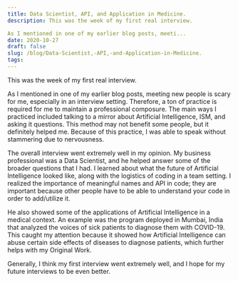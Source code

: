 ```yaml
---
title: Data Scientist, API, and Application in Medicine.
description: This was the week of my first real interview.

As I mentioned in one of my earlier blog posts, meeti...
date: 2020-10-27
draft: false
slug: /blog/Data-Scientist,-API,-and-Application-in-Medicine.
tags: 
---
```

This was the week of my first real interview.

As I mentioned in one of my earlier blog posts, meeting new people is scary for me, especially in an interview setting. Therefore, a ton of practice is required for me to maintain a professional composure. The main ways I practiced included talking to a mirror about Artificial Intelligence, ISM, and asking it questions. This method may not benefit some people, but it definitely helped me. Because of this practice, I was able to speak without stammering due to nervousness. 

The overall interview went extremely well in my opinion. My business professional was a Data Scientist, and he helped answer some of the broader questions that I had. I learned about what the future of Artificial Intelligence looked like, along with the logistics of coding in a team setting. I realized the importance of meaningful names and API in code; they are important because other people have to be able to understand your code in order to add/utilize it. 

He also showed some of the applications of Artificial Intelligence in a medical context. An example was the program deployed in Mumbai, India that analyzed the voices of sick patients to diagnose them with COVID-19. This caught my attention because it showed how Artificial Intelligence can abuse certain side effects of diseases to diagnose patients, which further helps with my Original Work.

Generally, I think my first interview went extremely well, and I hope for my future interviews to be even better.


